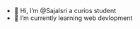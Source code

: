 - 👋 Hi, I’m @Sajalsri a curios student
- 🌱 I’m currently learning web devlopment



<!---
Sajalsri/Sajalsri is a ✨ special ✨ repository because its `README.md` (this file) appears on your GitHub profile.
You can click the Preview link to take a look at your changes.
--->
